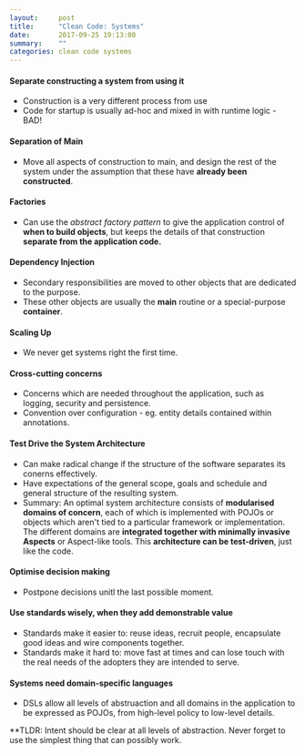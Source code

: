 ```yaml
---
layout:     post
title:      "Clean Code: Systems"
date:       2017-09-25 19:13:00
summary:    "" 
categories: clean code systems
---
```


#### Separate constructing a system from using it
* Construction is a very different process from use
* Code for startup is usually ad-hoc and mixed in with runtime logic - BAD!

#### Separation of Main
* Move all aspects of construction to main, and design the rest of the system under the assumption that these have **already been constructed**.

#### Factories
* Can use the *abstract factory pattern* to give the application control of **when to build objects**, but keeps the details of that construction **separate from the application code.**

#### Dependency Injection
* Secondary responsibilities are moved to other objects that are dedicated to the purpose.
* These other objects are usually the **main** routine or a special-purpose **container**.

#### Scaling Up
* We never get systems right the first time.

#### Cross-cutting concerns
* Concerns which are needed throughout the application, such as logging, security and persistence.  
* Convention over configuration - eg. entity details contained within annotations.

#### Test Drive the System Architecture
* Can make radical change if the structure of the software separates its conerns effectively.
* Have expectations of the general scope, goals and schedule and general structure of the resulting system.
* Summary: An optimal system architecture consists of **modularised domains of concern**, each of which is implemented with POJOs or objects which aren't tied to a particular framework or implementation. The different domains are **integrated together with minimally invasive Aspects** or Aspect-like tools. This **architecture can be test-driven**, just like the code.

#### Optimise decision making
* Postpone decisions unitl the last possible moment.

#### Use standards wisely, when they add demonstrable value
* Standards make it easier to: reuse ideas, recruit people, encapsulate good ideas and wire components together.
* Standards make it hard to: move fast at times and can lose touch with the real needs of the adopters they are intended to serve.

#### Systems need domain-specific languages
* DSLs allow all levels of abstruaction and all domains in the application to be expressed as POJOs, from high-level policy to low-level details.  

**TLDR: Intent should be clear at all levels of abstraction. Never forget to use the simplest thing that can possibly work.
